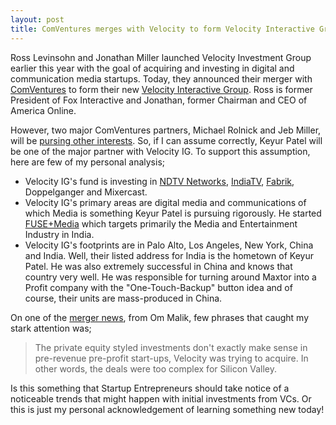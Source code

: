```yaml
---
layout: post
title: ComVentures merges with Velocity to form Velocity Interactive Group
---
```


Ross Levinsohn and Jonathan Miller launched Velocity Investment Group earlier this year with the goal of acquiring and investing in digital and communication media startups. Today, they announced their merger with <a href="http://www.comventures.com/">ComVentures</a> to form their new <a href="http://www.velocityig.com/">Velocity Interactive Group</a>. Ross is former President of Fox Interactive and Jonathan, former Chairman and CEO of America Online.

However, two major ComVentures partners, Michael Rolnick and Jeb Miller, will be <a href="http://www.techcrunch.com/2007/12/17/comventures-merges-with-velocity/">pursing other interests</a>. So, if I can assume correctly, Keyur Patel will be one of the major partner with Velocity IG. To support this assumption, here are few of my personal analysis;

- Velocity IG's fund is investing in <a href="/2007/com-ventures-invest-20-million-in-ndtv/">NDTV Networks</a>, <a href="/2007/comventures-buys-1917-stake-in-india-tv/">IndiaTV</a>, <a href="http://www.fabrik.com/">Fabrik</a>, Doppelganger and Mixercast.
- Velocity IG's primary areas are digital media and communications of which Media is something Keyur Patel is pursuing rigorously. He started <a href="/2007/fusemedia/">FUSE+Media</a> which targets primarily the Media and Entertainment Industry in India.
- Velocity IG's footprints are in Palo Alto, Los Angeles, New York, China and India. Well, their listed address for India is the hometown of Keyur Patel. He was also extremely successful in China and knows that country very well. He was responsible for turning around Maxtor into a Profit company with the "One-Touch-Backup" button idea and of course, their units are mass-produced in China.

On one of the <a href="http://gigaom.com/2007/12/17/comventures-velocity-play-lets-make-a-deal/">merger news</a>, from Om Malik, few phrases that caught my stark attention was;

> The private equity styled investments don't exactly make sense in pre-revenue pre-profit start-ups, Velocity was trying to acquire. In other words, the deals were too complex for Silicon Valley.

Is this something that Startup Entrepreneurs should take notice of a noticeable trends that might happen with initial investments from VCs. Or this is just my personal acknowledgement of learning something new today!